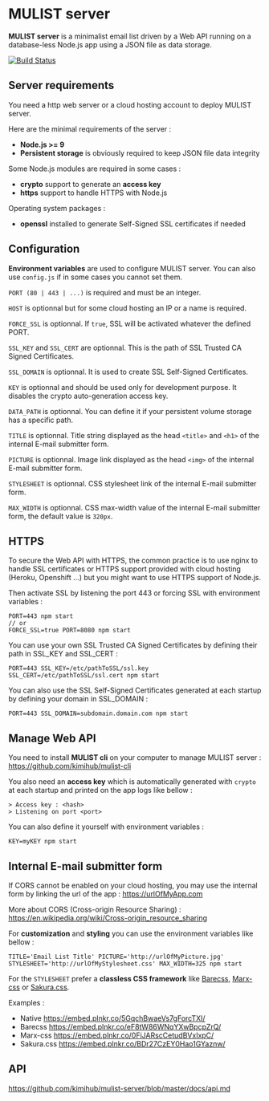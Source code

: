 #   MULIST server

**MULIST server** is a minimalist email list driven by a Web API running on a database-less Node.js app using a JSON file as data storage.

[![Build Status](https://travis-ci.org/kimihub/mulist-server.svg?branch=master)](https://travis-ci.org/kimihub/mulist-server)

## Server requirements

You need a http web server or a cloud hosting account to deploy MULIST server.

Here are the minimal requirements of the server :

- **Node.js >= 9**
- **Persistent storage** is obviously required to keep JSON file data integrity

Some Node.js modules are required in some cases :
- **crypto** support to generate an **access key**
- **https** support to handle HTTPS with Node.js

Operating system packages :
- **openssl** installed to generate Self-Signed SSL certificates if needed

## Configuration

**Environment variables** are used to configure MULIST server. You can also use `config.js` if in some cases you cannot set them.

`PORT (80 | 443 | ...)` is required and must be an integer.

`HOST` is optionnal but for some cloud hosting an IP or a name is required.

`FORCE_SSL` is optionnal. If `true`, SSL will be activated whatever the defined PORT.

`SSL_KEY` and `SSL_CERT` are optionnal. This is the path of SSL Trusted CA Signed Certificates.

`SSL_DOMAIN` is optionnal. It is used to create SSL Self-Signed Certificates.

`KEY` is optionnal and should be used only for development purpose. It disables the crypto auto-generation access key.

`DATA_PATH` is optionnal. You can define it if your persistent volume storage has a specific path.

`TITLE` is optionnal. Title string displayed as the head `<title>` and `<h1>` of the internal E-mail submitter form.

`PICTURE` is optionnal. Image link displayed as the head `<img>` of the internal E-mail submitter form.

`STYLESHEET` is optionnal. CSS stylesheet link of the internal E-mail submitter form.

`MAX_WIDTH` is optionnal. CSS max-width value of the internal E-mail submitter form, the default value is `320px`.

## HTTPS

To secure the Web API with HTTPS, the common practice is to use nginx to handle SSL certificates or HTTPS support provided with cloud hosting (Heroku, Openshift ...) but you might want to use HTTPS support of Node.js.

Then activate SSL by listening the port 443 or forcing SSL with environment variables :

    PORT=443 npm start
    // or
    FORCE_SSL=true PORT=8080 npm start


You can use your own SSL Trusted CA Signed Certificates by defining their path in SSL_KEY and SSL_CERT :

    PORT=443 SSL_KEY=/etc/pathToSSL/ssl.key SSL_CERT=/etc/pathToSSL/ssl.cert npm start
    

You can also use the SSL Self-Signed Certificates generated at each startup by defining your domain in SSL_DOMAIN :

    PORT=443 SSL_DOMAIN=subdomain.domain.com npm start

## Manage Web API

You need to install **MULIST cli** on your computer to manage MULIST server : https://github.com/kimihub/mulist-cli

You also need an **access key** which is automatically generated with `crypto` at each startup and printed on the app logs like bellow :

    > Access key : <hash>
    > Listening on port <port>

You can also define it yourself with environment variables :

    KEY=myKEY npm start

## Internal E-mail submitter form

If CORS cannot be enabled on your cloud hosting, you may use the internal form by linking the url of the app : https://urlOfMyApp.com

More about CORS (Cross-origin Resource Sharing) : https://en.wikipedia.org/wiki/Cross-origin_resource_sharing

For **customization** and **styling** you can use the environment variables like bellow :

    TITLE='Email List Title' PICTURE='http://urlOfMyPicture.jpg' STYLESHEET='http://urlOfMyStylesheet.css' MAX_WIDTH=325 npm start

For the `STYLESHEET` prefer a **classless CSS framework** like [Barecss](http://barecss.com/), [Marx-css](https://mblode.github.io/marx/) or [Sakura.css](https://oxal.org/projects/sakura/).

Examples :
- Native https://embed.plnkr.co/5GqchBwaeVs7gForcTXI/
- Barecss https://embed.plnkr.co/eF8tW86WNqYXwBpcpZrQ/
- Marx-css https://embed.plnkr.co/0FiJARscCetudBVxIxpC/
- Sakura.css https://embed.plnkr.co/BDr27CzEY0Hao1GYaznw/

## API

https://github.com/kimihub/mulist-server/blob/master/docs/api.md
